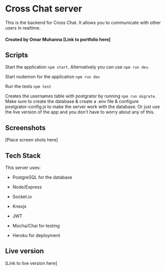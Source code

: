 # Cross Chat server

This is the backend for Cross Chat. It allows you to communicate with other users in realtime.

#### Created by Omar Muhanna [Link to portfolio here]

## Scripts

Start the application `npm start`. Alternatively you can use `npm run dev`.

Start nodemon for the application `npm run dev`

Run the tests `npm test`

Creates the usernames table with postgrator by running `npm run migrate`. Make sure to create the database & create a .env file & configure postgrator-config.js to make the server work with the database. Or just use the live version of the app and you don't have to worry about any of this.

## Screenshots
[Place screen shots here]

## Tech Stack

This server uses:

* PostgreSQL for the database

* Node/Express

* Socket.io

* Knexjs

* JWT

* Mocha/Chai for testing

* Heroku for deployment

## Live version

[Link to live version here]

